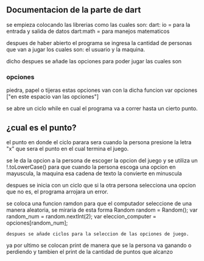 ## Documentacion de la parte de dart

se empieza colocando las librerias como las cuales son: 
dart: io = para la entrada y salida de datos 
dart:math = para manejos matematicos

despues de haber abierto el programa se ingresa la cantidad de personas que van a jugar los cuales son:
el usuario y la maquina. 

dicho despues se añade las opciones para poder jugar las cuales son
### opciones 
piedra, papel o tijeras
estas opciones van con la dicha funcion var opciones ["en este espacio van las opciones"]

se abre un ciclo while en cual el programa va a correr hasta un cierto punto.

## ¿cual es el punto?
el punto en donde el ciclo parara sera cuando la persona presione la letra "x" que sera el punto en el cual termina el juego. 


se le da la opcion a la persona de escoger la opcion del juego y se utiliza un !.toLowerCase() para que cuando la persona escoga una opcion en mayuscula, la maquina esa cadena de texto la convierte en minuscula

despues  se inicia con un ciclo que si la otra persona selecciona una opcion que no es, el programa arrojara un error.


se coloca una funcion ramdon para que el computador seleccione de una manera aleatoria, se miraria de esta forma 
 Random random = Random();
    var random_num = random.nextInt(2);
    var eleccion_computer = opciones[random_num];

    despues se añade ciclos para la seleccion de las opciones de juego.

ya por ultimo se colocan print de manera que se la persona va ganando o perdiendo
y tambien el print de la cantidad de puntos que alcanzo